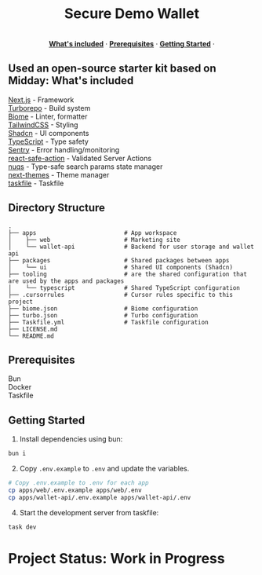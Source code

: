 
<div align="center">
	<h1 align="center"><b>Secure Demo Wallet</b></h1>
</div>
<div align="center">
    <br />
    <a href="#whats-included"><strong>What's included</strong></a> ·
    <a href="#prerequisites"><strong>Prerequisites</strong></a> ·
    <a href="#getting-started"><strong>Getting Started</strong></a> ·
</div>

## Used an open-source starter kit based on Midday: What's included

[Next.js](https://nextjs.org/) - Framework<br>
[Turborepo](https://turbo.build) - Build system<br>
[Biome](https://biomejs.dev) - Linter, formatter<br>
[TailwindCSS](https://tailwindcss.com/) - Styling<br>
[Shadcn](https://ui.shadcn.com/) - UI components<br>
[TypeScript](https://www.typescriptlang.org/) - Type safety<br>
[Sentry](https://sentry.io/) - Error handling/monitoring<br>
[react-safe-action](https://next-safe-action.dev) - Validated Server Actions<br>
[nuqs](https://nuqs.47ng.com/) - Type-safe search params state manager<br>
[next-themes](https://next-themes-example.vercel.app/) - Theme manager<br>
[taskfile](https://taskfile.dev/installation/) - Taskfile<br>

## Directory Structure

```
.
├── apps                         # App workspace
│    ├── web                     # Marketing site
│    └── wallet-api              # Backend for user storage and wallet api
├── packages                     # Shared packages between apps
│    └── ui                      # Shared UI components (Shadcn)
├── tooling                      # are the shared configuration that are used by the apps and packages
│    └── typescript              # Shared TypeScript configuration
├── .cursorrules                 # Cursor rules specific to this project
├── biome.json                   # Biome configuration
├── turbo.json                   # Turbo configuration
├── Taskfile.yml                 # Taskfile configuration
├── LICENSE.md
└── README.md
```

## Prerequisites

Bun<br>
Docker<br>
Taskfile<br>

## Getting Started

1. Install dependencies using bun:

```sh
bun i
```

2. Copy `.env.example` to `.env` and update the variables.

```sh
# Copy .env.example to .env for each app
cp apps/web/.env.example apps/web/.env
cp apps/wallet-api/.env.example apps/wallet-api/.env
```

4. Start the development server from taskfile:

```sh
task dev
```

# Project Status: Work in Progress
